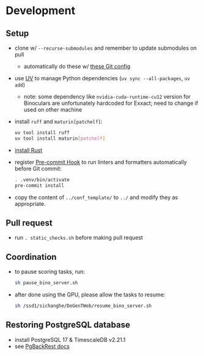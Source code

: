 # Development

## Setup

- clone w/ `--recurse-submodules` and remember to update submodules on pull
    - automatically do these w/
        [these Git
        config](https://sichanghe.github.io/notes/programming/git.html#config)
- use [UV](https://docs.astral.sh/uv/) to manage Python dependencies
    (`uv sync --all-packages`, `uv add`)
    - note: some dependency like `nvidia-cuda-runtime-cu12` version for
        Binoculars are unfortunately hardcoded for Exxact; need to change if
        used on other machine
- install `ruff` and `maturin[patchelf]`:

    ```sh
    uv tool install ruff
    uv tool install maturin[patchelf]
    ```

- [install Rust](https://www.rust-lang.org/tools/install)
- register [Pre-commit Hook](https://pre-commit.com/) to run linters and
    formatters automatically before Git commit:

    ```sh
    . .venv/bin/activate
    pre-commit install
    ```

- copy the content of `../conf_template/` to `../` and modify they as
    appropriate.

## Pull request

- run `. static_checks.sh` before making pull request

## Coordination

- to pause scoring tasks, run:
    ```sh
    sh pause_bino_server.sh
    ```
- after done using the GPU, please allow the tasks to resume:
    ```sh
    sh /ssd1/sichanghe/DeGenTWeb/resume_bino_server.sh
    ```

## Restoring PostgreSQL database

- install PostgreSQL 17 & TimescaleDB v2.21.1
- see
    [PgBackRest
    docs](https://pgbackrest.org/user-guide.html#quickstart/perform-restore)
